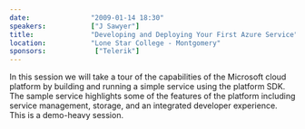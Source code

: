 ```yaml
---
date:               "2009-01-14 18:30"
speakers:           ["J Sawyer"]
title:              "Developing and Deploying Your First Azure Service"
location:           "Lone Star College - Montgomery"
sponsors:            ["Telerik"]
---
```

In this session we will take a tour of the capabilities of the Microsoft cloud platform by building and
running a simple service using the platform SDK. The sample service highlights some of the features of
the platform including service management, storage, and an integrated developer experience.
This is a demo-heavy session.


